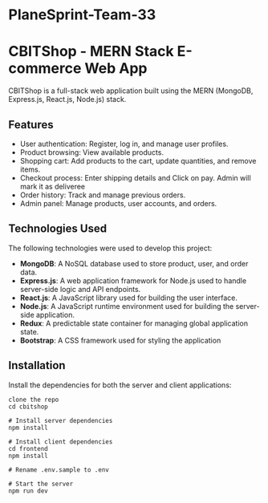 # PlaneSprint-Team-33

# CBITShop - MERN Stack E-commerce Web App

CBITShop is a full-stack web application built using the MERN (MongoDB, Express.js, React.js, Node.js) stack.

## Features

- User authentication: Register, log in, and manage user profiles.
- Product browsing: View available products.
- Shopping cart: Add products to the cart, update quantities, and remove items.
- Checkout process: Enter shipping details and Click on pay. Admin will mark it as deliveree
- Order history: Track and manage previous orders.
- Admin panel: Manage products, user accounts, and orders.

## Technologies Used

The following technologies were used to develop this project:

- **MongoDB**: A NoSQL database used to store product, user, and order data.
- **Express.js**: A web application framework for Node.js used to handle server-side logic and API endpoints.
- **React.js**: A JavaScript library used for building the user interface.
- **Node.js**: A JavaScript runtime environment used for building the server-side application.
- **Redux**: A predictable state container for managing global application state.
- **Bootstrap**: A CSS framework used for styling the application

## Installation

Install the dependencies for both the server and client applications:

```
clone the repo
cd cbitshop

# Install server dependencies
npm install

# Install client dependencies
cd frontend
npm install

# Rename .env.sample to .env

# Start the server
npm run dev
```
